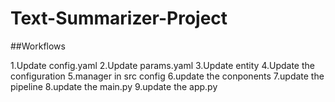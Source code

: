# Text-Summarizer-Project

##Workflows

1.Update config.yaml
2.Update params.yaml
3.Update entity
4.Update the configuration 
5.manager in src config
6.update the conponents
7.update the pipeline
8.update the main.py
9.update the app.py